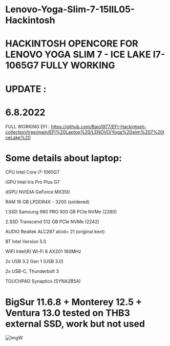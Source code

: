 # Lenovo-Yoga-Slim-7-15IIL05-Hackintosh
# HACKINTOSH OPENCORE FOR LENOVO YOGA SLIM 7 - ICE LAKE I7-1065G7 FULLY WORKING

# UPDATE : 

# 6.8.2022

FULL WORKING EFI : https://github.com/Baio1977/EFI-Hackintosh-collection/tree/main/EFI%20Laptop%20/LENOVO/Yoga%20slim%207%20IceLake%20

# Some details about laptop:

CPU         Intel Core i7-1065G7

iGPU        Intel	Iris Pro Plus G7

dGPU        NVIDIA GeForce MX350

RAM         16 GB LPDDR4X - 3200 (soldered)

1.SSD       Samsung 980 PRO 500 GB PCIe NVMe (2280)

2.SSD       Transcend 512 GB PCIe NVMe (2242)

AUDIO       Realtek	ALC287	alcid= 21 (original kext) 

BT          Intel	Version 5.0

WIFI        Intel(R) Wi-Fi 6 AX201 160MHz

2x USB 3.2 Gen 1 (USB 3.0)

2x USB-C, Thunderbolt 3

TOUCHPAD  Synaptics (SYNA2B5A)


# BigSur 11.6.8 + Monterey 12.5 + Ventura 13.0 tested on THB3 external SSD, work but not used

![ImgW](https://user-images.githubusercontent.com/98582474/152338538-c2ddfa5f-7d18-4f44-8fd7-97b883be618a.jpg)
